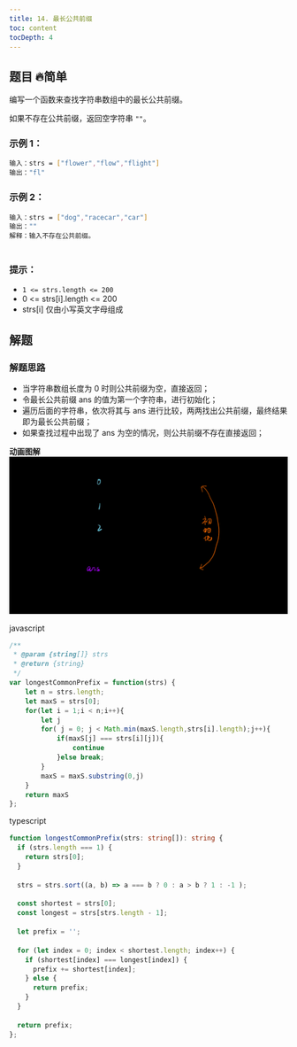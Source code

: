 ```yaml
---
title: 14. 最长公共前缀
toc: content
tocDepth: 4
---
```

## 题目 🔥简单

编写一个函数来查找字符串数组中的最长公共前缀。

如果不存在公共前缀，返回空字符串 `""`。

### 示例 1：
```bash
输入：strs = ["flower","flow","flight"]
输出："fl"
````
### 示例 2：
```bash
输入：strs = ["dog","racecar","car"]
输出：""
解释：输入不存在公共前缀。
 
```
### 提示：

- `1 <= strs.length <= 200`
- 0 <= strs[i].length <= 200
- strs[i] 仅由小写英文字母组成

## 解题

### 解题思路
- 当字符串数组长度为 0 时则公共前缀为空，直接返回；
- 令最长公共前缀 ans 的值为第一个字符串，进行初始化；
- 遍历后面的字符串，依次将其与 ans 进行比较，两两找出公共前缀，最终结果即为最长公共前缀；
- 如果查找过程中出现了 ans 为空的情况，则公共前缀不存在直接返回；

**动画图解**
<img src = '../../assets/daily-question/LongestCommonPrefix.gif'>

javascript

```js
/**
 * @param {string[]} strs
 * @return {string}
 */
var longestCommonPrefix = function(strs) {
    let n = strs.length;
    let maxS = strs[0];
    for(let i = 1;i < n;i++){
        let j
        for( j = 0; j < Math.min(maxS.length,strs[i].length);j++){
            if(maxS[j] === strs[i][j]){
                continue
            }else break;
        }
        maxS = maxS.substring(0,j)
    }
    return maxS
};
```

typescript

```ts
function longestCommonPrefix(strs: string[]): string {
  if (strs.length === 1) {
    return strs[0];
  }

  strs = strs.sort((a, b) => a === b ? 0 : a > b ? 1 : -1 );

  const shortest = strs[0];
  const longest = strs[strs.length - 1];

  let prefix = '';

  for (let index = 0; index < shortest.length; index++) {
    if (shortest[index] === longest[index]) {
      prefix += shortest[index];
    } else {
      return prefix;
    }
  }

  return prefix;
};
```
